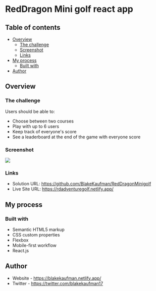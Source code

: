 # RedDragon Mini golf react app

## Table of contents

- [Overview](#overview)
  - [The challenge](#the-challenge)
  - [Screenshot](#screenshot)
  - [Links](#links)
- [My process](#my-process)
  - [Built with](#built-with)
- [Author](#author)



## Overview

### The challenge

Users should be able to:

- Choose between two courses
- Play with up to 6 users
- Keep track of everyone's score
- See a leaderboard at the end of the game with everyone score

### Screenshot

![](./assets/images/Screenshot.png)

### Links

- Solution URL: https://github.com/BlakeKaufman/RedDragonMinigolf
- Live Site URL: https://rdadventuregolf.netlify.app/

## My process

### Built with

- Semantic HTML5 markup
- CSS custom properties
- Flexbox
- Mobile-first workflow
- React.js

## Author

- Website - https://blakekaufman.netlify.app/
- Twitter - https://twitter.com/blakekaufman17
